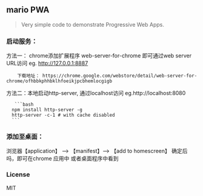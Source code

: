 mario PWA
----

> Very simple code to demonstrate Progressive Web Apps.

### 启动服务：
方法一： chrome添加扩展程序 web-server-for-chrome
        即可通过web server URL访问  eg. http://127.0.0.1:8887

        下载地址： https://chrome.google.com/webstore/detail/web-server-for-chrome/ofhbbkphhbklhfoeikjpcbhemlocgigb

方法二：本地启动http-server, 通过localhost访问  eg.http://localhost:8080

       ```bash
      npm install http-server -g
      http-server -c-1 # with cache disabled
      ``` 

### 添加至桌面：
  浏览器【application】 --> 【manifest】--> 【add to homescreen】
  确定后吗，即可在chrome 应用中 或者桌面程序中看到

### License

MIT

